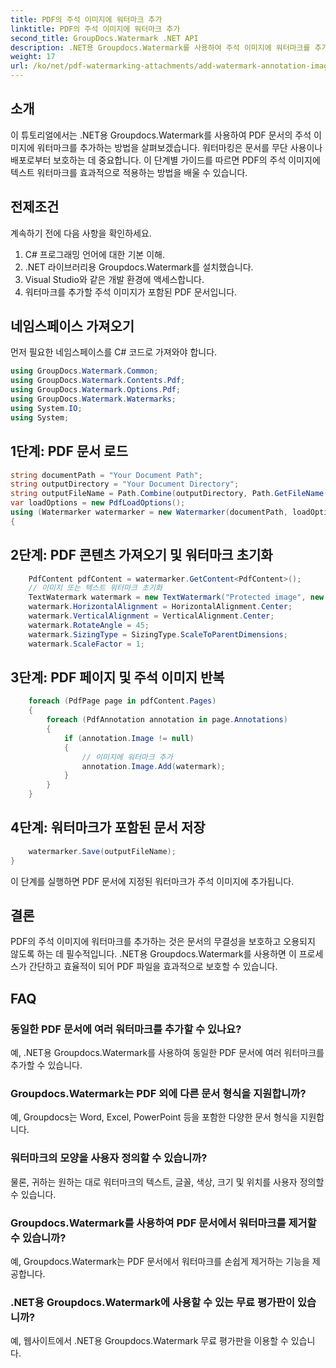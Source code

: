 ```yaml
---
title: PDF의 주석 이미지에 워터마크 추가
linktitle: PDF의 주석 이미지에 워터마크 추가
second_title: GroupDocs.Watermark .NET API
description: .NET용 Groupdocs.Watermark를 사용하여 주석 이미지에 워터마크를 추가하여 PDF 문서를 보호하는 방법을 알아보세요.
weight: 17
url: /ko/net/pdf-watermarking-attachments/add-watermark-annotation-images-pdf/
---
```

## 소개
이 튜토리얼에서는 .NET용 Groupdocs.Watermark를 사용하여 PDF 문서의 주석 이미지에 워터마크를 추가하는 방법을 살펴보겠습니다. 워터마킹은 문서를 무단 사용이나 배포로부터 보호하는 데 중요합니다. 이 단계별 가이드를 따르면 PDF의 주석 이미지에 텍스트 워터마크를 효과적으로 적용하는 방법을 배울 수 있습니다.
## 전제조건
계속하기 전에 다음 사항을 확인하세요.
1. C# 프로그래밍 언어에 대한 기본 이해.
2. .NET 라이브러리용 Groupdocs.Watermark를 설치했습니다.
3. Visual Studio와 같은 개발 환경에 액세스합니다.
4. 워터마크를 추가할 주석 이미지가 포함된 PDF 문서입니다.

## 네임스페이스 가져오기
먼저 필요한 네임스페이스를 C# 코드로 가져와야 합니다.
```csharp
using GroupDocs.Watermark.Common;
using GroupDocs.Watermark.Contents.Pdf;
using GroupDocs.Watermark.Options.Pdf;
using GroupDocs.Watermark.Watermarks;
using System.IO;
using System;
```
## 1단계: PDF 문서 로드
```csharp
string documentPath = "Your Document Path";
string outputDirectory = "Your Document Directory";
string outputFileName = Path.Combine(outputDirectory, Path.GetFileName(documentPath));
var loadOptions = new PdfLoadOptions();
using (Watermarker watermarker = new Watermarker(documentPath, loadOptions))
{
```
## 2단계: PDF 콘텐츠 가져오기 및 워터마크 초기화
```csharp
    PdfContent pdfContent = watermarker.GetContent<PdfContent>();
    // 이미지 또는 텍스트 워터마크 초기화
    TextWatermark watermark = new TextWatermark("Protected image", new Font("Arial", 8));
    watermark.HorizontalAlignment = HorizontalAlignment.Center;
    watermark.VerticalAlignment = VerticalAlignment.Center;
    watermark.RotateAngle = 45;
    watermark.SizingType = SizingType.ScaleToParentDimensions;
    watermark.ScaleFactor = 1;
```
## 3단계: PDF 페이지 및 주석 이미지 반복
```csharp
    foreach (PdfPage page in pdfContent.Pages)
    {
        foreach (PdfAnnotation annotation in page.Annotations)
        {
            if (annotation.Image != null)
            {
                // 이미지에 워터마크 추가
                annotation.Image.Add(watermark);
            }
        }
    }
```
## 4단계: 워터마크가 포함된 문서 저장
```csharp
    watermarker.Save(outputFileName);
}
```
이 단계를 실행하면 PDF 문서에 지정된 워터마크가 주석 이미지에 추가됩니다.

## 결론
PDF의 주석 이미지에 워터마크를 추가하는 것은 문서의 무결성을 보호하고 오용되지 않도록 하는 데 필수적입니다. .NET용 Groupdocs.Watermark를 사용하면 이 프로세스가 간단하고 효율적이 되어 PDF 파일을 효과적으로 보호할 수 있습니다.
## FAQ
### 동일한 PDF 문서에 여러 워터마크를 추가할 수 있나요?
예, .NET용 Groupdocs.Watermark를 사용하여 동일한 PDF 문서에 여러 워터마크를 추가할 수 있습니다.
### Groupdocs.Watermark는 PDF 외에 다른 문서 형식을 지원합니까?
예, Groupdocs는 Word, Excel, PowerPoint 등을 포함한 다양한 문서 형식을 지원합니다.
### 워터마크의 모양을 사용자 정의할 수 있습니까?
물론, 귀하는 원하는 대로 워터마크의 텍스트, 글꼴, 색상, 크기 및 위치를 사용자 정의할 수 있습니다.
### Groupdocs.Watermark를 사용하여 PDF 문서에서 워터마크를 제거할 수 있습니까?
예, Groupdocs.Watermark는 PDF 문서에서 워터마크를 손쉽게 제거하는 기능을 제공합니다.
### .NET용 Groupdocs.Watermark에 사용할 수 있는 무료 평가판이 있습니까?
예, 웹사이트에서 .NET용 Groupdocs.Watermark 무료 평가판을 이용할 수 있습니다.